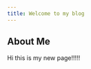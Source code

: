 ```yaml
---
title: Welcome to my blog
---
```

<style>
  .footer {
    display: none;
  }
</style>

## About Me
Hi this is my new page!!!!!
